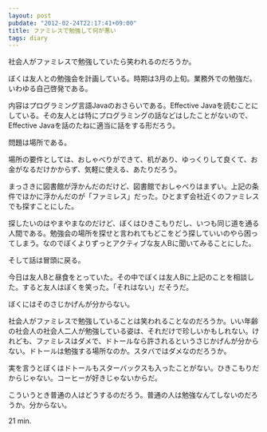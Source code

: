 ```yaml
---
layout: post
pubdate: "2012-02-24T22:17:41+09:00"
title: ファミレスで勉強して何が悪い
tags: diary
---
```

社会人がファミレスで勉強していたら笑われるのだろうか。

ぼくは友人との勉強会を計画している。時期は3月の上旬。業務外での勉強だ。いわゆる自己啓発である。

内容はプログラミング言語Javaのおさらいである。Effective Javaを読むことにしている。その友人とは特にプログラミングの話などはしたことがないので、Effective Javaを話のたねに適当に話をする形だろう。

問題は場所である。

場所の要件としては、おしゃべりができて、机があり、ゆっくりして良くて、お金がなるだけかからず、気軽に使える、あたりだろう。

まっさきに図書館が浮かんだのだけど、図書館でおしゃべりはまずい。上記の条件でほかに浮かんだのが「ファミレス」だった。ひとまず会社近くのファミレスでも探すことにした。

探したいのはやまやまなのだけど、ぼくはひきこもりだし、いつも同じ道を通る人間である。勉強会の場所を探せと言われてもどこをどう探していいのやら困ってしまう。なのでぼくよりずっとアクティブな友人Bに聞いてみることにした。

そして話は冒頭に戻る。

今日は友人Bと昼食をとっていた。その中でぼくは友人Bに上記のことを相談した。すると友人はぼくを笑った。「それはない」だそうだ。

ぼくにはそのさじかげんが分からない。

社会人がファミレスで勉強していることは笑われることなのだろうか。いい年齢の社会人の社会人二人が勉強している姿は、それだけで珍しいかもしれない。けれども、ファミレスはダメで、ドトールなら許されるというさじかげんが分からない。ドトールは勉強する場所なのか。スタバではダメなのだろうか。

実を言うとぼくはドトールもスターバックスも入ったことがない。ひきこもりだからじゃない。コーヒーが好きじゃないからだ。

こういうとき普通の人はどうするのだろう。普通の人は勉強なんてしないのだろうか。分からない。

21 min.

